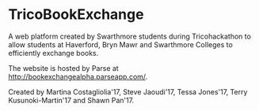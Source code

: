 # TricoBookExchange
A web platform created by Swarthmore students during Tricohackathon to allow students at Haverford, Bryn Mawr and Swarthmore Colleges to efficiently exchange books.

The website is hosted by Parse at http://bookexchangealpha.parseapp.com/.

Created by Martina Costagliolia'17, Steve Jaoudi'17, Tessa Jones'17, Terry Kusunoki-Martin'17 and Shawn Pan'17.